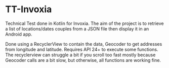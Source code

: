 # TT-Invoxia
Technical Test done in Kotlin for Invoxia. The aim of the project is to retrieve a list of locations/dates couples from a JSON file then display it in an Android app.

Done using a RecyclerView to contain the data, Geocoder to get addresses from longitude and latitude. Requires API 24+ to execute some functions.
The recyclerview can struggle a bit if you scroll too fast mostly because Geocoder calls are a bit slow, but otherwise, all functions are working fine.
